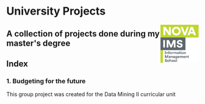 # University Projects  
<img src="https://github.com/ruben-machado/University-Projects/blob/9b8ade999e3a5061a855d847813c9240332cac77/Nova%20IMS%20logo" alt="image alt" width="100" height= "100" align="right" />



## A collection of projects done during my master's degree

## Index

### 1. Budgeting for the future

This group project was created for the Data Mining II curricular unit

